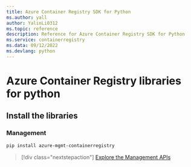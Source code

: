 ```yaml
---
title: Azure Container Registry SDK for Python
ms.author: yall
author: YalinLi0312
ms.topic: reference
description: Reference for Azure Container Registry SDK for Python
ms.service: containerregistry
ms.data: 09/12/2022
ms.devlang: python
---
```

# Azure Container Registry libraries for python

## Install the libraries


### Management

```bash
pip install azure-mgmt-containerregistry
```
> [!div class="nextstepaction"]
> [Explore the Management APIs](/python/api/overview/azure/containerregistry/management)